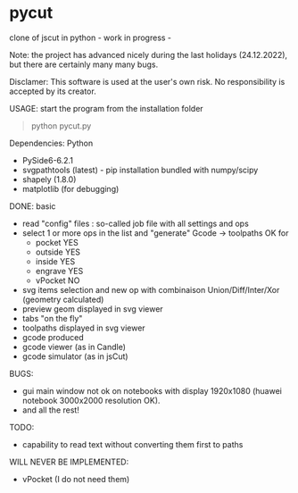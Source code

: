# pycut
clone of jscut  in python - work in progress -

Note: the project has advanced nicely during the last holidays (24.12.2022), but there are certainly many many bugs.

Disclamer: This software is used at the user's own risk. No responsibility is accepted by its creator.

USAGE: start the program from the installation folder

> python pycut.py


Dependencies: Python
- PySide6-6.2.1
- svgpathtools (latest) - pip installation bundled with numpy/scipy
- shapely (1.8.0)
- matplotlib (for debugging)

DONE: basic
- read "config" files : so-called job file with all settings and ops
- select 1 or more ops in the list and "generate" Gcode -> toolpaths OK for
   + pocket   YES
   + outside  YES
   + inside   YES
   + engrave  YES
   + vPocket   NO
- svg items selection and new op with combinaison Union/Diff/Inter/Xor (geometry calculated)
- preview geom displayed in svg viewer
- tabs "on the fly"
- toolpaths displayed in svg viewer
- gcode produced
- gcode viewer (as in Candle)
- gcode simulator (as in jsCut)

BUGS:
- gui main window not ok on notebooks with display 1920x1080 (huawei notebook 3000x2000 resolution OK).
- and all the rest!

TODO:
- capability to read text without converting them first to paths 

WILL NEVER BE IMPLEMENTED:
- vPocket (I do not need them)

